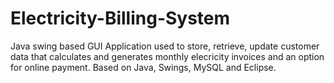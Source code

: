 # Electricity-Billing-System

 Java swing based GUI Application used to store, retrieve, update customer data that calculates and generates monthly elecricity invoices and an option for online payment.
 Based on Java, Swings, MySQL and Eclipse.
 
